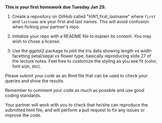 **This is your first homework due Tuesday Jan 29.**

1. Create a repository on GitHub called "HW1_first_lastname" where `first` and `lastname` are your first and last names. This will avoid confusion when forking your partner's repo.

2. Initialize your repo with a README file to explain its content. You may wish to chose a license.

3. Use the ggplot2 package to plot the Iris data showing length vs width facetting petal/sepal vs flower type, basically reproducing slide 27 of the lecture notes. Feel free to customize the styling as you see fit (color, font size, etc).

Please submit your code as an Rmd file that can be used to check your queries and show the results. 

Remember to comment your code as much as possible and use good coding standards. 

Your partner will work with you to check that he/she can reproduce the submitted html file, and will perform a pull request to fix any issues or improve the code.